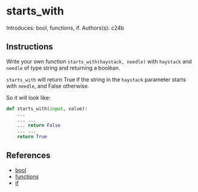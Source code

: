 # starts_with
Introduces: bool, functions, if.
Authors(s): c24b

## Instructions

Write your own function `starts_with(haystack, needle)` with
`haystack` and `needle` of type string and returning a booléan.

`starts_with` will return True if the string in the `haystack` parameter starts
with `needle`, and False otherwise.

So it will look like:
```python
def starts_with(input, value):
    ...
    ... ...
    ... return False
    ... ...
    return True
```

## References
 - [bool](https://docs.python.org/3/library/stdtypes.html#boolean-operations-and-or-not)
 - [functions](https://docs.python.org/3/tutorial/controlflow.html#defining-functions)
 - [if](https://docs.python.org/3/tutorial/controlflow.html#if-statements)

